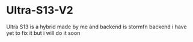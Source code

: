 # Ultra-S13-V2
Ultra S13 is a hybrid made by me and backend is stormfn backend i have yet to fix it but i will do it soon
